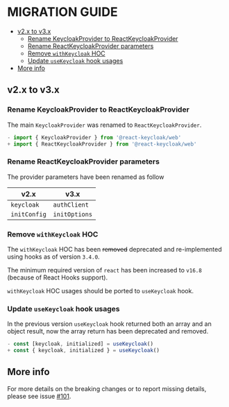 # MIGRATION GUIDE <!-- omit in toc -->

- [v2.x to v3.x](#v2x-to-v3x)
  - [Rename KeycloakProvider to ReactKeycloakProvider](#rename-keycloakprovider-to-reactkeycloakprovider)
  - [Rename ReactKeycloakProvider parameters](#rename-reactkeycloakprovider-parameters)
  - [Remove `withKeycloak` HOC](#remove-withkeycloak-hoc)
  - [Update `useKeycloak` hook usages](#update-usekeycloak-hook-usages)
- [More info](#more-info)

## v2.x to v3.x

### Rename KeycloakProvider to ReactKeycloakProvider

The main `KeycloakProvider` was renamed to `ReactKeycloakProvider`.

```ts
- import { KeycloakProvider } from '@react-keycloak/web'
+ import { ReactKeycloakProvider } from '@react-keycloak/web'
```

### Rename ReactKeycloakProvider parameters

The provider parameters have been renamed as follow

| v2.x         | v3.x          |
| ------------ | ------------- |
| `keycloak`   | `authClient`  |
| `initConfig` | `initOptions` |

### Remove `withKeycloak` HOC

The `withKeycloak` HOC has been ~~removed~~ deprecated and re-implemented using hooks as of version `3.4.0`.

The minimum required version of `react` has been increased to `v16.8` (because of React Hooks support).

`withKeycloak` HOC usages should be ported to `useKeycloak` hook.

### Update `useKeycloak` hook usages

In the previous version `useKeycloak` hook returned both an array and an object result, now the array return has been deprecated and removed.

```ts
- const [keycloak, initialized] = useKeycloak()
+ const { keycloak, initialized } = useKeycloak()
```

## More info

For more details on the breaking changes or to report missing details, please see issue [#101](https://github.com/react-keycloak/react-keycloak/issues/101).
